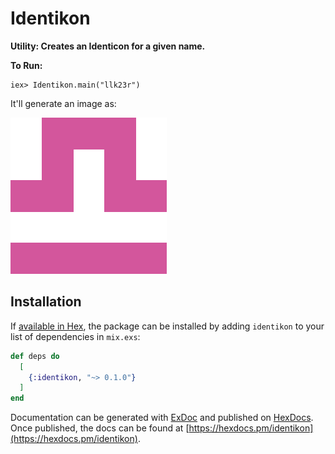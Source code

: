 # Identikon

**Utility: Creates an Identicon for a given name.**

**To Run:**

```
iex> Identikon.main("llk23r")
```

It'll generate an image as:

![alt identicon](llk23r.png)


## Installation

If [available in Hex](https://hex.pm/docs/publish), the package can be installed
by adding `identikon` to your list of dependencies in `mix.exs`:

```elixir
def deps do
  [
    {:identikon, "~> 0.1.0"}
  ]
end
```

Documentation can be generated with [ExDoc](https://github.com/elixir-lang/ex_doc)
and published on [HexDocs](https://hexdocs.pm). Once published, the docs can
be found at [https://hexdocs.pm/identikon](https://hexdocs.pm/identikon).

